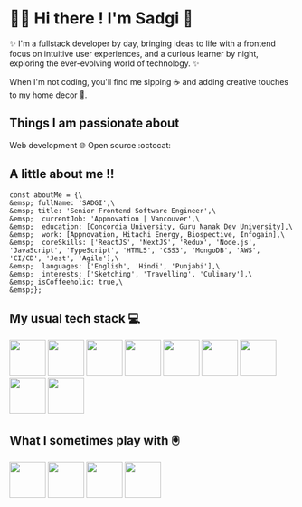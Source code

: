 # 🙋‍♀️ Hi there ! I'm Sadgi 👋

✨ I'm a fullstack developer by day, bringing ideas to life with a frontend focus on intuitive user experiences, and a curious learner by night, exploring the ever-evolving world of technology. ✨ 

When I'm not coding, you'll find me sipping ☕ and adding creative touches to my home decor 🏡.

## Things I am passionate about

Web development 🌐
Open source :octocat:

## A little about me !!
```
const aboutMe = {\
&emsp; fullName: 'SADGI',\
&emsp; title: 'Senior Frontend Software Engineer',\
&emsp;  currentJob: 'Appnovation | Vancouver',\
&emsp;  education: [Concordia University, Guru Nanak Dev University],\
&emsp;  work: [Appnovation, Hitachi Energy, Biospective, Infogain],\
&emsp;  coreSkills: ['ReactJS', 'NextJS', 'Redux', 'Node.js', 'JavaScript', 'TypeScript', 'HTML5', 'CSS3', 'MongoDB', 'AWS', 'CI/CD', 'Jest', 'Agile'],\
&emsp;  languages: ['English', 'Hindi', 'Punjabi'],\
&emsp;  interests: ['Sketching', 'Travelling', 'Culinary'],\
&emsp; isCoffeeholic: true,\
&emsp;};
```

## My usual tech stack 💻

<img src="https://github.com/user-attachments/assets/24c03530-f2ec-491b-8e76-70f7e6b19c13" width="64" height="64">
<img src="https://github.com/user-attachments/assets/67d5c6ca-59cd-434e-a4fb-ff614a3c676a" width="64" height="64">
<img src="https://github.com/user-attachments/assets/b134685c-b70a-4ab9-b050-06d1c1abdb86" width="64" height="64">
<img src="https://github.com/user-attachments/assets/4503627a-d80a-46b0-acc4-f5be42657ace" width="64" height="64">
<img src="https://github.com/user-attachments/assets/26f6020a-b4ba-471e-bf63-5bfe9c9143bc" width="64" height="64">
<img src="https://github.com/user-attachments/assets/b4efb439-61b0-4907-8bef-37c942c2f04e" width="64" height="64">
<img src="https://github.com/user-attachments/assets/08247273-60d5-4fc5-b9d2-6e109ff3fd91" width="64" height="64">
<img src="https://github.com/user-attachments/assets/791e0c1d-8f66-4fe0-96d0-4a9dad2f53f1" width="64" height="64">
<img src="https://github.com/user-attachments/assets/80c27a75-9aee-4558-bb31-a39dd79c34f8" width="64" height="64">


## What I sometimes play with 🖲️
<img src="https://github.com/user-attachments/assets/34a19c0d-8cee-46a1-9f61-f2c6fb8ac4c0" width="64" height="64">
<img src="https://github.com/user-attachments/assets/ca26c0be-1148-413e-8ac8-82f7b9ebf686" width="64" height="64">
<img src="https://github.com/user-attachments/assets/fc305ec1-aa43-437b-8ce7-0b3900756efc" width="64" height="64">
<img src="https://github.com/user-attachments/assets/36ab8f6e-2da4-4b77-9986-64f904a862c6" width="64" height="64">












